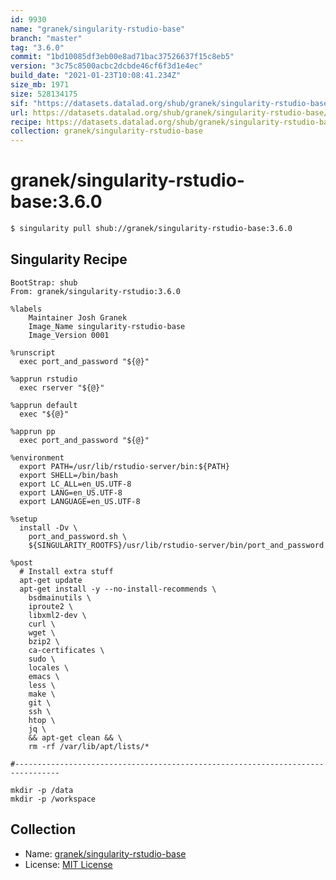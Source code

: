 ```yaml
---
id: 9930
name: "granek/singularity-rstudio-base"
branch: "master"
tag: "3.6.0"
commit: "1bd10085df3eb00e8ad71bac37526637f15c8eb5"
version: "3c75c8500acbc2dcbde46cf6f3d1e4ec"
build_date: "2021-01-23T10:08:41.234Z"
size_mb: 1971
size: 528134175
sif: "https://datasets.datalad.org/shub/granek/singularity-rstudio-base/3.6.0/2021-01-23-1bd10085-3c75c850/3c75c8500acbc2dcbde46cf6f3d1e4ec.simg"
url: https://datasets.datalad.org/shub/granek/singularity-rstudio-base/3.6.0/2021-01-23-1bd10085-3c75c850/
recipe: https://datasets.datalad.org/shub/granek/singularity-rstudio-base/3.6.0/2021-01-23-1bd10085-3c75c850/Singularity
collection: granek/singularity-rstudio-base
---
```


# granek/singularity-rstudio-base:3.6.0

```bash
$ singularity pull shub://granek/singularity-rstudio-base:3.6.0
```

## Singularity Recipe

```singularity
BootStrap: shub
From: granek/singularity-rstudio:3.6.0

%labels
    Maintainer Josh Granek
    Image_Name singularity-rstudio-base
    Image_Version 0001

%runscript
  exec port_and_password "${@}"

%apprun rstudio
  exec rserver "${@}"

%apprun default
  exec "${@}"

%apprun pp
  exec port_and_password "${@}"

%environment
  export PATH=/usr/lib/rstudio-server/bin:${PATH}
  export SHELL=/bin/bash
  export LC_ALL=en_US.UTF-8
  export LANG=en_US.UTF-8
  export LANGUAGE=en_US.UTF-8
  
%setup
  install -Dv \
    port_and_password.sh \
    ${SINGULARITY_ROOTFS}/usr/lib/rstudio-server/bin/port_and_password

%post
  # Install extra stuff
  apt-get update
  apt-get install -y --no-install-recommends \
    bsdmainutils \
    iproute2 \
    libxml2-dev \
    curl \
    wget \
    bzip2 \
    ca-certificates \
    sudo \
    locales \
    emacs \
    less \
    make \
    git \
    ssh \
    htop \
    jq \
    && apt-get clean && \
    rm -rf /var/lib/apt/lists/*

#--------------------------------------------------------------------------------

mkdir -p /data
mkdir -p /workspace
```

## Collection

 - Name: [granek/singularity-rstudio-base](https://github.com/granek/singularity-rstudio-base)
 - License: [MIT License](https://api.github.com/licenses/mit)

